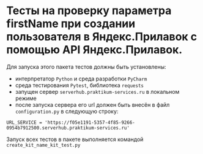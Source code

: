 ﻿# Тесты на проверку параметра firstName при создании пользователя в Яндекс.Прилавок с помощью API Яндекс.Прилавок.
Для запуска этого пакета тестов должны быть установлены: 
- интерпретатор `Python` и среда разработки `PyCharm`
- среда тестирования `Pytest`, библиотека `requests`
- запущен сервер `serverhub.praktikum-services.ru` в локальном режиме
- после запуска сервера его url должен быть внесён в файл `configuration.py` в следующую строку:
```
URL_SERVICE = 'https://f05e1191-5357-4f85-9266-0954b7912500.serverhub.praktikum-services.ru'
```

Запуск всех тестов в пакете выполняется командой `create_kit_name_kit_test.py`
